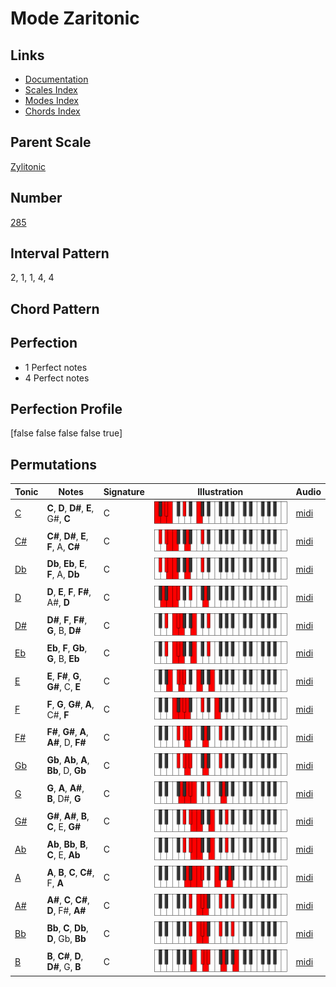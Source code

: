 # Mode Zaritonic

## Links

- [Documentation](README.md)
- [Scales Index](Scales.md)
- [Modes Index](Modes.md)
- [Chords Index](Chords.md)

## Parent Scale

[Zylitonic](ScaleZylitonic.md)

## Number

[285](https://ianring.com/musictheory/scales/285)

## Interval Pattern

2, 1, 1, 4, 4

## Chord Pattern



## Perfection

- 1 Perfect notes
- 4 Perfect notes

## Perfection Profile

[false false false false true]

## Permutations

| Tonic | Notes | Signature | Illustration | Audio |
|-------|-------|-----------|--------------|-------|
| [C](ModeCNaturalZaritonic.md) | **C**, **D**, **D#**, **E**, G#, **C** | C | ![CNaturalZaritonic](ModeCNaturalZaritonic.png) | [midi](https://github.com/edipermadi/music/blob/main/docs/ModeCNaturalZaritonic.mid?raw=true) |
| [C#](ModeCSharpZaritonic.md) | **C#**, **D#**, **E**, **F**, A, **C#** | C | ![CSharpZaritonic](ModeCSharpZaritonic.png) | [midi](https://github.com/edipermadi/music/blob/main/docs/ModeCSharpZaritonic.mid?raw=true) |
| [Db](ModeDFlatZaritonic.md) | **Db**, **Eb**, **E**, **F**, A, **Db** | C | ![DFlatZaritonic](ModeDFlatZaritonic.png) | [midi](https://github.com/edipermadi/music/blob/main/docs/ModeDFlatZaritonic.mid?raw=true) |
| [D](ModeDNaturalZaritonic.md) | **D**, **E**, **F**, **F#**, A#, **D** | C | ![DNaturalZaritonic](ModeDNaturalZaritonic.png) | [midi](https://github.com/edipermadi/music/blob/main/docs/ModeDNaturalZaritonic.mid?raw=true) |
| [D#](ModeDSharpZaritonic.md) | **D#**, **F**, **F#**, **G**, B, **D#** | C | ![DSharpZaritonic](ModeDSharpZaritonic.png) | [midi](https://github.com/edipermadi/music/blob/main/docs/ModeDSharpZaritonic.mid?raw=true) |
| [Eb](ModeEFlatZaritonic.md) | **Eb**, **F**, **Gb**, **G**, B, **Eb** | C | ![EFlatZaritonic](ModeEFlatZaritonic.png) | [midi](https://github.com/edipermadi/music/blob/main/docs/ModeEFlatZaritonic.mid?raw=true) |
| [E](ModeENaturalZaritonic.md) | **E**, **F#**, **G**, **G#**, C, **E** | C | ![ENaturalZaritonic](ModeENaturalZaritonic.png) | [midi](https://github.com/edipermadi/music/blob/main/docs/ModeENaturalZaritonic.mid?raw=true) |
| [F](ModeFNaturalZaritonic.md) | **F**, **G**, **G#**, **A**, C#, **F** | C | ![FNaturalZaritonic](ModeFNaturalZaritonic.png) | [midi](https://github.com/edipermadi/music/blob/main/docs/ModeFNaturalZaritonic.mid?raw=true) |
| [F#](ModeFSharpZaritonic.md) | **F#**, **G#**, **A**, **A#**, D, **F#** | C | ![FSharpZaritonic](ModeFSharpZaritonic.png) | [midi](https://github.com/edipermadi/music/blob/main/docs/ModeFSharpZaritonic.mid?raw=true) |
| [Gb](ModeGFlatZaritonic.md) | **Gb**, **Ab**, **A**, **Bb**, D, **Gb** | C | ![GFlatZaritonic](ModeGFlatZaritonic.png) | [midi](https://github.com/edipermadi/music/blob/main/docs/ModeGFlatZaritonic.mid?raw=true) |
| [G](ModeGNaturalZaritonic.md) | **G**, **A**, **A#**, **B**, D#, **G** | C | ![GNaturalZaritonic](ModeGNaturalZaritonic.png) | [midi](https://github.com/edipermadi/music/blob/main/docs/ModeGNaturalZaritonic.mid?raw=true) |
| [G#](ModeGSharpZaritonic.md) | **G#**, **A#**, **B**, **C**, E, **G#** | C | ![GSharpZaritonic](ModeGSharpZaritonic.png) | [midi](https://github.com/edipermadi/music/blob/main/docs/ModeGSharpZaritonic.mid?raw=true) |
| [Ab](ModeAFlatZaritonic.md) | **Ab**, **Bb**, **B**, **C**, E, **Ab** | C | ![AFlatZaritonic](ModeAFlatZaritonic.png) | [midi](https://github.com/edipermadi/music/blob/main/docs/ModeAFlatZaritonic.mid?raw=true) |
| [A](ModeANaturalZaritonic.md) | **A**, **B**, **C**, **C#**, F, **A** | C | ![ANaturalZaritonic](ModeANaturalZaritonic.png) | [midi](https://github.com/edipermadi/music/blob/main/docs/ModeANaturalZaritonic.mid?raw=true) |
| [A#](ModeASharpZaritonic.md) | **A#**, **C**, **C#**, **D**, F#, **A#** | C | ![ASharpZaritonic](ModeASharpZaritonic.png) | [midi](https://github.com/edipermadi/music/blob/main/docs/ModeASharpZaritonic.mid?raw=true) |
| [Bb](ModeBFlatZaritonic.md) | **Bb**, **C**, **Db**, **D**, Gb, **Bb** | C | ![BFlatZaritonic](ModeBFlatZaritonic.png) | [midi](https://github.com/edipermadi/music/blob/main/docs/ModeBFlatZaritonic.mid?raw=true) |
| [B](ModeBNaturalZaritonic.md) | **B**, **C#**, **D**, **D#**, G, **B** | C | ![BNaturalZaritonic](ModeBNaturalZaritonic.png) | [midi](https://github.com/edipermadi/music/blob/main/docs/ModeBNaturalZaritonic.mid?raw=true) |
